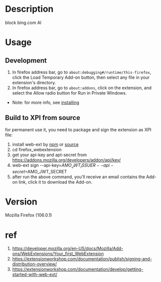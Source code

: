 # Description
block bing.com AI

# Usage

## Development
1. In firefox address bar, go to ```about:debugging#/runtime/this-firefox```, click the Load Temporary Add-on button, then select any file in your extension's directory.
2. In firefox address bar, go to ```about:addons```, click on the extension, and select the Allow radio button for Run in Private Windows.
* Note: for more info, see [installing](https://developer.mozilla.org/en-US/docs/Mozilla/Add-ons/WebExtensions/Your_first_WebExtension#installing)

## Build to XPI from source
for permanent use it, you need to package and sign the extension as XPI file:

1. install web-ext by [npm](https://github.com/mozilla/web-ext#global-command) or [source](https://github.com/mozilla/web-ext#installation-from-source)
2. cd firefox_webextension
3. get your api-key and apt-secret from https://addons.mozilla.org/developers/addon/api/key/
4. web-ext sign --api-key=$AMO_JWT_ISSUER --api-secret=$AMO_JWT_SECRET
5. after run the above command, you'll receive an email contains the Add-on link, click it to download the Add-on.

# Version
Mozilla Firefox (106.0.1)

# ref
1. https://developer.mozilla.org/en-US/docs/Mozilla/Add-ons/WebExtensions/Your_first_WebExtension
2. https://extensionworkshop.com/documentation/publish/signing-and-distribution-overview/
3. https://extensionworkshop.com/documentation/develop/getting-started-with-web-ext/

